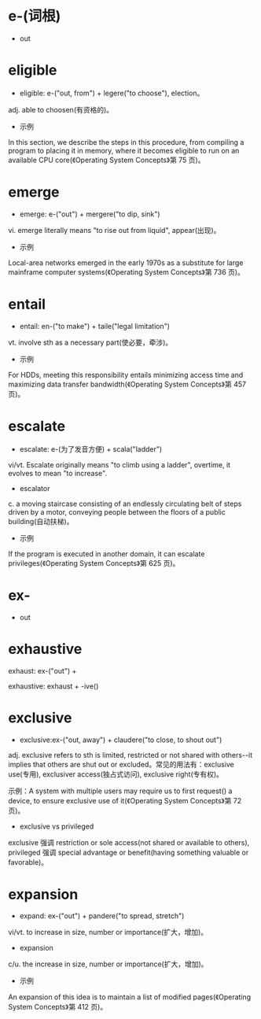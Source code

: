 # e-(词根)

- out

# eligible

- eligible: e-("out, from") + legere("to choose"), election。

adj. able to choosen(有资格的)。

- 示例

In this section, we describe the steps in this procedure, from compiling a program to placing it in memory, where it becomes eligible to run on an available CPU core(《Operating System Concepts》第 75 页)。

# emerge

- emerge: e-("out") + mergere("to dip, sink")

vi. emerge literally means "to rise out from liquid", appear(出现)。

- 示例

Local-area networks emerged in the early 1970s as a substitute for large mainframe computer systems(《Operating System Concepts》第 736 页)。

# entail

- entail: en-("to make") + taile("legal limitation")

vt. involve sth as a necessary part(使必要，牵涉)。

- 示例

For HDDs, meeting this responsibility entails minimizing access time and maximizing data transfer bandwidth(《Operating System Concepts》第 457 页)。

# escalate

- escalate: e-(为了发音方便) + scala("ladder")

vi/vt. Escalate originally means "to climb using a ladder", overtime, it evolves to mean "to increase".

- escalator

c. a moving staircase consisting of an endlessly circulating belt of steps driven by a motor, conveying people between the floors of a public building(自动扶梯)。

- 示例

If the program is executed in another domain, it can escalate privileges(《Operating System Concepts》第 625 页)。

# ex-

- out

# exhaustive

exhaust: ex-("out") + 

exhaustive: exhaust + -ive()

# exclusive

- exclusive:ex-("out, away") + claudere("to close, to shout out")

adj. exclusive refers to sth is limited, restricted or not shared with others--it implies that others are shut out or excluded。常见的用法有：exclusive use(专用), exclusiver access(独占式访问), exclusive right(专有权)。

示例：A system with multiple users may require us to first request() a device, to ensure exclusive use of it(《Operating System Concepts》第 72 页)。

- exclusive vs privileged

exclusive 强调 restriction or sole access(not shared or available to others), privileged 强调 special advantage or benefit(having something valuable or favorable)。

# expansion

- expand: ex-("out") + pandere("to spread, stretch")

vi/vt. to increase in  size, number or importance(扩大，增加)。

- expansion

c/u. the increase in size, number or importance(扩大，增加)。

- 示例

An expansion of this idea is to maintain a list of modified pages(《Operating System Concepts》第 412 页)。
